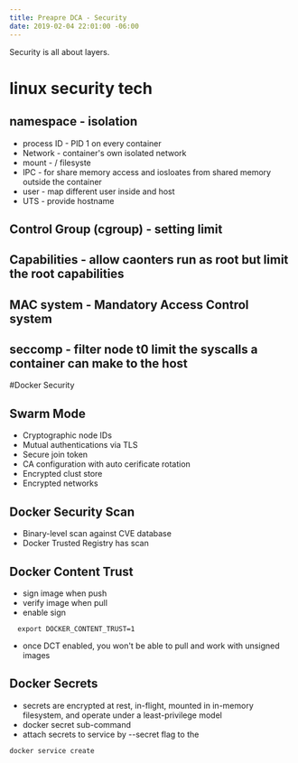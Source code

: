 ```yaml
---
title: Preapre DCA - Security
date: 2019-02-04 22:01:00 -06:00
---
```


Security is all about layers.
<!--more-->

# linux security tech

## namespace - isolation
  * process ID - PID 1 on every container
  * Network - container's own isolated network
  * mount - / filesyste
  * IPC - for share memory access and iosloates from shared memory outside the container
  * user - map different user inside and host
  * UTS - provide hostname

## Control Group (cgroup) - setting limit
## Capabilities - allow caonters run as root but limit the root capabilities
## MAC system - Mandatory Access Control system
## seccomp - filter node t0 limit the syscalls a container can make to the host

#Docker Security

## Swarm Mode
  * Cryptographic node IDs
  * Mutual authentications via TLS
  * Secure join token
  * CA configuration with auto cerificate rotation
  * Encrypted clust store
  * Encrypted networks
## Docker Security Scan
  * Binary-level scan against CVE database
  * Docker Trusted Registry has scan
## Docker Content Trust
  * sign image when push
  * verify image when pull
  * enable sign
```
  export DOCKER_CONTENT_TRUST=1
```
  * once DCT enabled, you won't be able to pull and work with unsigned images
## Docker Secrets
 * secrets are encrypted at rest, in-flight, mounted in in-memory filesystem, and operate under a least-privilege model
 * docker secret sub-command
 * attach secrets to service by --secret flag to the 
```
docker service create
```
